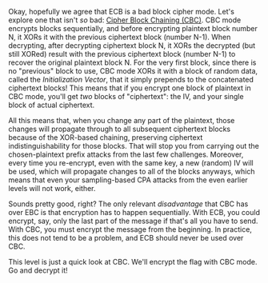 Okay, hopefully we agree that ECB is a bad block cipher mode.
Let's explore one that isn't _so_ bad: [Cipher Block Chaining (CBC)](https://en.wikipedia.org/wiki/Block_cipher_mode_of_operation#Cipher_block_chaining_(CBC)).
CBC mode encrypts blocks sequentially, and before encrypting plaintext block number N, it XORs it with the previous ciphertext block (number N-1).
When decrypting, after decrypting ciphertext block N, it XORs the decrypted (but still XORed) result with the previous ciphertext block (number N-1) to recover the original plaintext block N.
For the very first block, since there is no "previous" block to use, CBC mode XORs it with a block of random data, called the _Initialization Vector_, that it simply prepends to the concatenated ciphertext blocks!
This means that if you encrypt one block of plaintext in CBC mode, you'll get _two_ blocks of "ciphertext": the IV, and your single block of actual ciphertext.

All this means that, when you change any part of the plaintext, those changes will propagate through to all subsequent ciphertext blocks because of the XOR-based chaining, preserving ciphertext indistinguishability for those blocks.
That will stop you from carrying out the chosen-plaintext prefix attacks from the last few challenges.
Moreover, every time you re-encrypt, even with the same key, a new (random) IV will be used, which will propagate changes to all of the blocks anyways, which means that even your sampling-based CPA attacks from the even earlier levels will not work, either.

Sounds pretty good, right?
The only relevant _disadvantage_ that CBC has over EBC is that encryption has to happen sequentially.
With ECB, you could encrypt, say, only the last part of the message if that's all you have to send.
With CBC, you must encrypt the message from the beginning.
In practice, this does not tend to be a problem, and ECB should never be used over CBC.

This level is just a quick look at CBC.
We'll encrypt the flag with CBC mode.
Go and decrypt it!
